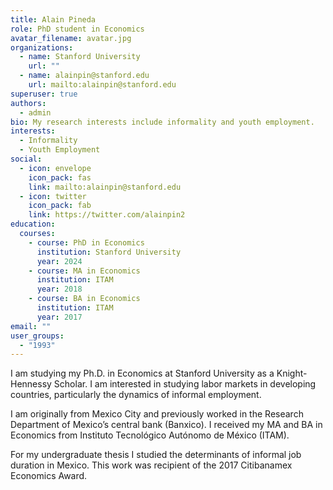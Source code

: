 ```yaml
---
title: Alain Pineda
role: PhD student in Economics
avatar_filename: avatar.jpg
organizations:
  - name: Stanford University
    url: ""
  - name: alainpin@stanford.edu
    url: mailto:alainpin@stanford.edu
superuser: true
authors:
  - admin
bio: My research interests include informality and youth employment.
interests:
  - Informality
  - Youth Employment
social:
  - icon: envelope
    icon_pack: fas
    link: mailto:alainpin@stanford.edu
  - icon: twitter
    icon_pack: fab
    link: https://twitter.com/alainpin2
education:
  courses:
    - course: PhD in Economics
      institution: Stanford University
      year: 2024
    - course: MA in Economics
      institution: ITAM
      year: 2018
    - course: BA in Economics
      institution: ITAM
      year: 2017
email: ""
user_groups:
  - "1993"
---
```

I am studying my Ph.D. in Economics at Stanford University as a Knight-Hennessy Scholar. I am interested in studying labor markets in developing countries, particularly the dynamics of informal employment. 

I am originally from Mexico City and previously worked in the Research Department of Mexico’s central bank (Banxico). I received my MA and BA in Economics from Instituto Tecnológico Autónomo de México (ITAM).

For my undergraduate thesis I studied the determinants of informal job duration in Mexico. This work was recipient of the 2017 Citibanamex Economics Award.
